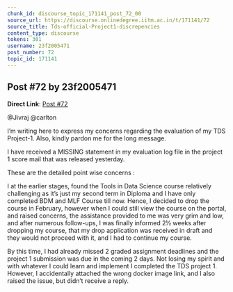 ```yaml
---
chunk_id: discourse_topic_171141_post_72_00
source_url: https://discourse.onlinedegree.iitm.ac.in/t/171141/72
source_title: Tds-official-Project1-discrepencies
content_type: discourse
tokens: 301
username: 23f2005471
post_number: 72
topic_id: 171141
---
```


## Post #72 by 23f2005471

**Direct Link**: [Post #72](https://discourse.onlinedegree.iitm.ac.in/t/171141/72)

@Jivraj @carlton

I’m writing here to express my concerns regarding the evaluation of my TDS Project-1. Also, kindly pardon me for the long message.

I have received a MISSING statement in my evaluation log file in the project 1 score mail that was released yesterday.

These are the detailed point wise concerns :

I at the earlier stages, found the Tools in Data Science course relatively challenging as it’s just my second term in Diploma and I have only completed BDM and MLF Course till now. Hence, I decided to drop the course in February, however when I could still view the course on the portal, and raised concerns, the assistance provided to me was very grim and low, and after numerous follow-ups, I was finally informed 2½ weeks after dropping my course, that my drop application was received in draft and they would not proceed with it, and I had to continue my course.

By this time, I had already missed 2 graded assignment deadlines and the project 1 submission was due in the coming 2 days. Not losing my spirit and with whatever I could learn and implement I completed the TDS project 1. However, I accidentally attached the wrong docker image link, and I also raised the issue, but didn’t receive a reply.
